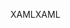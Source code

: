 <span data-ttu-id="c24eb-101">XAML</span><span class="sxs-lookup"><span data-stu-id="c24eb-101">XAML</span></span>